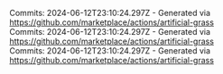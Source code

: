 Commits: 2024-06-12T23:10:24.297Z - Generated via https://github.com/marketplace/actions/artificial-grass
<br>
Commits: 2024-06-12T23:10:24.297Z - Generated via https://github.com/marketplace/actions/artificial-grass
<br>
Commits: 2024-06-12T23:10:24.297Z - Generated via https://github.com/marketplace/actions/artificial-grass
<br>
